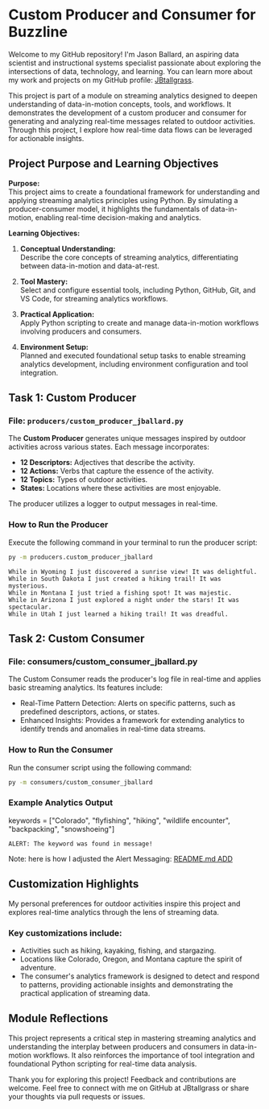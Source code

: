 # Custom Producer and Consumer for Buzzline

Welcome to my GitHub repository! I'm Jason Ballard, an aspiring data scientist and instructional systems specialist passionate about exploring the intersections of data, technology, and learning. You can learn more about my work and projects on my GitHub profile: [JBtallgrass](https://github.com/JBtallgrass).

This project is part of a module on streaming analytics designed to deepen understanding of data-in-motion concepts, tools, and workflows. It demonstrates the development of a custom producer and consumer for generating and analyzing real-time messages related to outdoor activities. Through this project, I explore how real-time data flows can be leveraged for actionable insights.

## Project Purpose and Learning Objectives

**Purpose:**  
This project aims to create a foundational framework for understanding and applying streaming analytics principles using Python. By simulating a producer-consumer model, it highlights the fundamentals of data-in-motion, enabling real-time decision-making and analytics.

**Learning Objectives:**
1. **Conceptual Understanding:**  
   Describe the core concepts of streaming analytics, differentiating between data-in-motion and data-at-rest.

2. **Tool Mastery:**  
   Select and configure essential tools, including Python, GitHub, Git, and VS Code, for streaming analytics workflows.

3. **Practical Application:**  
   Apply Python scripting to create and manage data-in-motion workflows involving producers and consumers.

4. **Environment Setup:**  
   Planned and executed foundational setup tasks to enable streaming analytics development, including environment configuration and tool integration.

## Task 1: Custom Producer

### File: `producers/custom_producer_jballard.py`

The **Custom Producer** generates unique messages inspired by outdoor activities across various states. Each message incorporates:
- **12 Descriptors:** Adjectives that describe the activity.
- **12 Actions:** Verbs that capture the essence of the activity.
- **12 Topics:** Types of outdoor activities.
- **States:** Locations where these activities are most enjoyable.

The producer utilizes a logger to output messages in real-time.

### How to Run the Producer
Execute the following command in your terminal to run the producer script:

```bash
py -m producers.custom_producer_jballard
```

```text
While in Wyoming I just discovered a sunrise view! It was delightful.
While in South Dakota I just created a hiking trail! It was mysterious.
While in Montana I just tried a fishing spot! It was majestic.
While in Arizona I just explored a night under the stars! It was spectacular.
While in Utah I just learned a hiking trail! It was dreadful.
```

## Task 2: Custom Consumer

### File: consumers/custom_consumer_jballard.py

The Custom Consumer reads the producer's log file in real-time and applies basic streaming analytics. Its features include:

- Real-Time Pattern Detection: Alerts on specific patterns, such as predefined descriptors, actions, or states.
- Enhanced Insights: Provides a framework for extending analytics to identify trends and anomalies in real-time data streams.

### How to Run the Consumer

Run the consumer script using the following command:

```bash
py -m consumers/custom_consumer_jballard
```

### Example Analytics Output

keywords = ["Colorado", "flyfishing", "hiking", "wildlife encounter", "backpacking", "snowshoeing"]
```text
ALERT: The keyword was found in message!
```
Note: here is how I adjusted the Alert Messaging:
[README.md ADD](C:\Users\balla\Projects\buzzline-01-jballard\alert_msg_update.md)

## Customization Highlights
My personal preferences for outdoor activities inspire this project and explores real-time analytics through the lens of streaming data. 

### Key customizations include:

- Activities such as hiking, kayaking, fishing, and stargazing.
- Locations like Colorado, Oregon, and Montana capture the spirit of adventure.
- The consumer's analytics framework is designed to detect and respond to patterns, providing actionable insights and demonstrating the practical application of streaming data.

## Module Reflections
This project represents a critical step in mastering streaming analytics and understanding the interplay between producers and consumers in data-in-motion workflows. It also reinforces the importance of tool integration and foundational Python scripting for real-time data analysis.

Thank you for exploring this project! Feedback and contributions are welcome. Feel free to connect with me on GitHub at JBtallgrass or share your thoughts via pull requests or issues.
